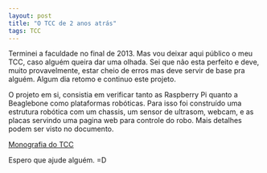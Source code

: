 ```yaml
---
layout: post
title: "O TCC de 2 anos atrás"
tags: TCC
---
```


Terminei a faculdade no final de 2013. Mas vou deixar aqui público o meu TCC, caso alguém queira dar uma olhada. Sei que não esta perfeito e deve, muito provavelmente, estar cheio de erros mas deve servir de base pra alguém. Algum dia retomo e continuo este projeto.

O projeto em si, consistia em verificar tanto as Raspberry Pi quanto a Beaglebone como plataformas robóticas. Para isso foi construído uma estrutura robótica com um chassis, um sensor de ultrasom, webcam, e as placas servindo uma pagina web para controle do robo. Mais detalhes podem ser visto no documento.

[Monografia do TCC](https://github.com/djunho/djunho.github.io/raw/master/Downloads/Monografia%20TCC.pdf "vish!")

Espero que ajude alguém. =D	
